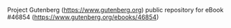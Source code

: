 Project Gutenberg (https://www.gutenberg.org) public repository for eBook #46854 (https://www.gutenberg.org/ebooks/46854)
